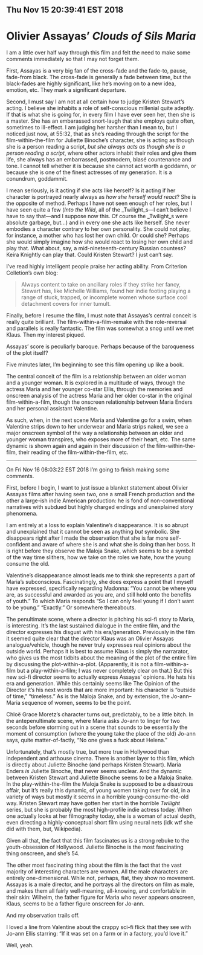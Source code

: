Thu Nov 15 20:39:41 EST 2018
----------------------------
Olivier Assayas’ _Clouds of Sils Maria_
=======================================

I am a little over half way through this film and felt the need to make some
comments immediately so that I may not forget them.

First, Assayas is a very big fan of the cross-fade and the fade-to, pause,
fade-from black. The cross-fade is generally a fade between time, but the
black-fades are highly significant, like he’s moving on to a new idea, emotion,
etc. They mark a significant departure.

Second, I must say I am not at all certain how to judge Kristen Stewart’s
acting. I believe she inhabits a role of self-conscious millenial quite adeptly.
If that is what she is going for, in every film I have ever seen her, then she
is a master. She has an embarassed snort-laugh that she employs quite often,
sometimes to ill-effect. I am judging her harsher than I mean to, but I noticed
just now, at 55:32, that as she’s reading through the script for the
film-within-the-film for Juliette Binoche’s character, she is acting as though
she is a person reading a script, _but she always acts as though she is a person
reading a script_, where other actors inhabit their roles and give them life,
she always has an embarrassed, postmodern, blasé countenance and tone. I cannot
tell whether it is because she cannot act worth a goddamn, or because she is one
of the finest actresses of my generation. It is a conundrum, goddammit.

I mean seriously, is it acting if she acts like herself? Is it acting if her
character is portrayed nearly always as _how she herself would react_? She is
the opposite of method. Perhaps I have not seen enough of her roles, but I have
seen quite a few (_Into the Wild_, all of the _Twilight_s—I can’t believe I have
to say that—and I suppose now this. Of course the _Twilight_s were absolute
garbage, but...) and in every one she acts like herself. She never embodies a
character contrary to her own personality. She could not play, for instance, a
mother who has lost her own child. Or could she? Perhaps she would simply
imagine how she would react to losing her own child and play that. What about,
say, a mid-nineteenth-century Russian countess? Keira Knightly can play that.
Could Kristen Stewart? I just can’t say.

I’ve read highly intelligent people praise her acting ability. From Criterion
Colletion’s own blog:

>Always content to take on ancillary roles if they strike her fancy, Stewart
>has, like Michelle Williams, found her indie footing playing a range of stuck,
>trapped, or incomplete women whose surface cool detachment covers for inner
>tumult. 

Finally, before I resume the film, I must note that Assayas’s central conceit is
really quite brilliant. The film-within-a-film-remake with the role-reversal and
parallels is really fantastic. The film was somewhat a snog until we met Klaus.
Then my interest piqued.

Assayas’ score is peculiarly baroque. Perhaps because of the baroqueness of the
plot itself?

Five minutes later, I’m beginning to see this film opening up like a book.

The central conceit of the film is a relationship between an older woman and a
younger woman. It is explored in a multitude of ways, through the actress Maria
and her younger co-star Ellis, through the memories and onscreen analysis of the
actress Maria and her older co-star in the original film-within-a-film, though
the onscreen relationship between Maria Enders and her personal assistant
Valentine.

As such, when, in the next scene Maria and Valentine go for a swim, when
Valentine strips down to her underwear and Maria strips naked, we see a major
onscreen symbol of the way a relationship between an older and younger woman
transpires, who exposes more of their heart, etc. The same dynamic is shown
again and again in their discussion of the film-within-the-film, their reading
of the film-within-the-film, etc.

---

On Fri Nov 16 08:03:22 EST 2018 I’m going to finish making some comments.

First, before I begin, I want to just issue a blanket statement about Olivier
Assayas films after having seen two, one a small French production and the other
a large-ish indie American production: he is fond of non-conventional narratives
with subdued but highly charged endings and unexplained story phenomena.

I am entirely at a loss to explain Valentine’s disappearance. It is so abrupt
and unexplained that it cannot be seen as anything _but_ symbolic. She
disappears right after I made the observation that she is far more
self-confident and aware of where she is and  what she is doing than her boss.
It is right before they observe the Maloja Snake, which seems to be a symbol of
the way time slithers, how we take on the roles we hate, how the young consume
the old.

Valentine’s disappearance almost leads me to think she represents a part of
Maria’s subconscious. Fascinatingly, she does express a point that I myself have
expressed, specifically regarding Madonna: “You cannot be where you are, as
successful and awarded as you are, and still hold onto the benefits of youth.”
To which Maria responds “So I can only feel young if I don’t want to be young.”
“Exactly.” Or somewhere thereabouts.

The penultimate scene, where a director is pitching his sci-fi story to Maria,
is interesting. It’s the last sustained dialogue in the entire film, and the
director expresses his disgust with his era/generation. Previously in the film
it seemed quite clear that the director Klaus was an Olivier Assayas
analogue/vehicle, though he never truly expresses real opinions about the
outside world. Perhaps it is best to assume Klaus is simply the narrarator, who
gives us the most tidbits about the meaning of the plot of the entire film by
discussing the plot-within-a-plot. (Apparently, it is not a film-within-a-film
but a play-within-a-film; I was never completely clear on that.) But this new
sci-fi director seems to actually express Assayas’ opinions. He hats his era and
generation. While this certainly seems like The Opinion of the Director it’s his
next words that are more important: his character is “outside of time,”
“timeless.” As is the Maloja Snake, and by extension, the Jo-ann–Maria sequence
of women, seems to be the point.

Chloë Grace Moretz’s character turns out, predictably, to be a little bitch.
In the antepenultimate scene, where Maria asks Jo-ann to linger for two seconds
before storming out in a scene that sounds to be essentially the moment of
consumption (where the young take the place of the old) Jo-ann says, quite
matter-of-factly, “No one gives a fuck about Helena.”

Unfortunately, that’s mostly true, but more true in Hollywood than independent
and arthouse cinema. There is another layer to this film, which is directly
about Juliette Binoche (and perhaps Kristen Stewart). Maria Enders _is_ Juliette
Binoche, that never seems unclear. And the dynamic between Kristen Stewart and
Juliette Binoche seems to be a Maloja Snake. In the play-within-the-film the
Maloja Snake is supposed to be a disastrous affair, but it’s really this
dynamic, of young women taking over for old, in a variety of ways but mostly it
seems in a horrible young-consume-the-old way. Kristen Stewart may have gotten
her start in the horrible _Twilight_ series, but she is probably the most
high-profile indie actress today. When one actually looks at her filmography
today, she is a woman of actual depth, even directing a highly-conceptual short
film using neural nets (idk wtf she did with them, but, Wikipedia).

Given all that, the fact that this film fascinates us is a strong rebuke to the
youth-obsession of Hollywood. Juliette Binoche is the most fascinating thing
onscreen, and she’s 54.

The other most fascinating thing about the film is the fact that the vast
majority of interesting characters are women. All the male characters are
entirely one-dimensional. While not, perhaps, flat, they show no movement.
Assayas is a male director, and he portrays all the directors on film as male,
and makes them all fairly well-meaning, all-knowing, and comfortable in their
skin: Wilhelm, the father figure for Maria who never appears onscreen, Klaus,
seems to be a father figure onscreen for Jo-ann.

And my observation trails off.

I loved a line from Valentine about the crappy sci-fi flick that they see with
Jo-ann Ellis starring: “If it was set on a farm or in a factory, you’d love it.”

Well, yeah.
